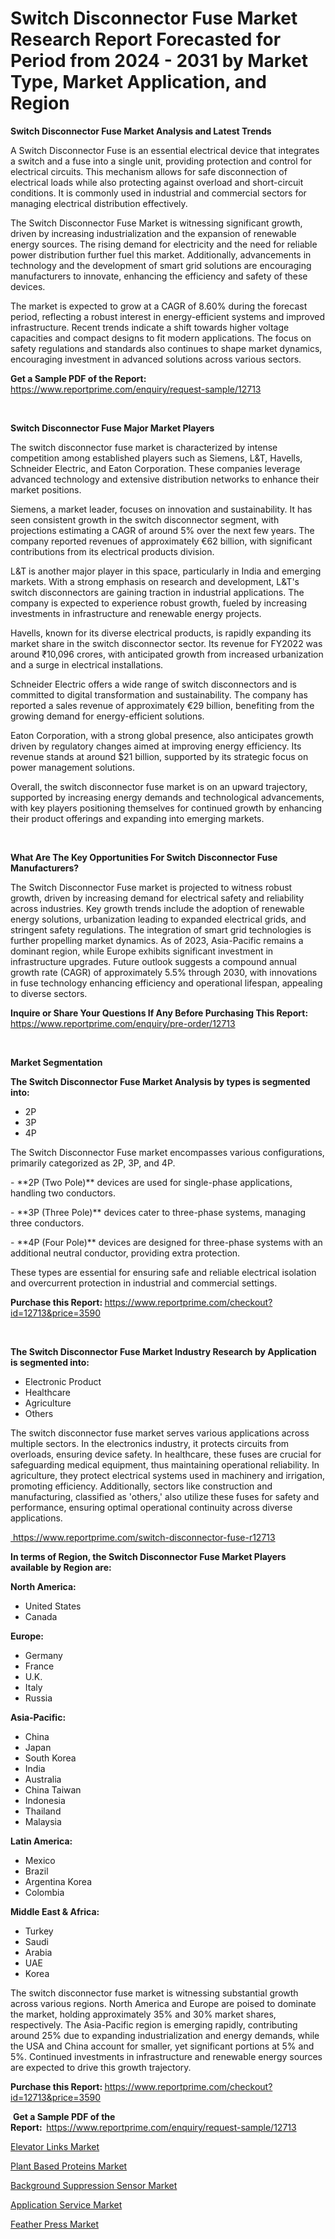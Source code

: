 <p><h1>Switch Disconnector Fuse Market Research Report Forecasted for Period from 2024 -  2031 by Market Type, Market Application, and Region</h1></p><p><strong>Switch Disconnector Fuse Market Analysis and Latest Trends</strong></p>
<p><p>A Switch Disconnector Fuse is an essential electrical device that integrates a switch and a fuse into a single unit, providing protection and control for electrical circuits. This mechanism allows for safe disconnection of electrical loads while also protecting against overload and short-circuit conditions. It is commonly used in industrial and commercial sectors for managing electrical distribution effectively.</p><p>The Switch Disconnector Fuse Market is witnessing significant growth, driven by increasing industrialization and the expansion of renewable energy sources. The rising demand for electricity and the need for reliable power distribution further fuel this market. Additionally, advancements in technology and the development of smart grid solutions are encouraging manufacturers to innovate, enhancing the efficiency and safety of these devices.</p><p>The market is expected to grow at a CAGR of 8.60% during the forecast period, reflecting a robust interest in energy-efficient systems and improved infrastructure. Recent trends indicate a shift towards higher voltage capacities and compact designs to fit modern applications. The focus on safety regulations and standards also continues to shape market dynamics, encouraging investment in advanced solutions across various sectors.</p></p>
<p><strong>Get a Sample PDF of the Report:&nbsp;</strong> <a href="https://www.reportprime.com/enquiry/request-sample/12713">https://www.reportprime.com/enquiry/request-sample/12713</a></p>
<p>&nbsp;</p>
<p><strong>Switch Disconnector Fuse Major Market Players</strong></p>
<p><p>The switch disconnector fuse market is characterized by intense competition among established players such as Siemens, L&T, Havells, Schneider Electric, and Eaton Corporation. These companies leverage advanced technology and extensive distribution networks to enhance their market positions.</p><p>Siemens, a market leader, focuses on innovation and sustainability. It has seen consistent growth in the switch disconnector segment, with projections estimating a CAGR of around 5% over the next few years. The company reported revenues of approximately €62 billion, with significant contributions from its electrical products division.</p><p>L&T is another major player in this space, particularly in India and emerging markets. With a strong emphasis on research and development, L&T's switch disconnectors are gaining traction in industrial applications. The company is expected to experience robust growth, fueled by increasing investments in infrastructure and renewable energy projects.</p><p>Havells, known for its diverse electrical products, is rapidly expanding its market share in the switch disconnector sector. Its revenue for FY2022 was around ₹10,096 crores, with anticipated growth from increased urbanization and a surge in electrical installations.</p><p>Schneider Electric offers a wide range of switch disconnectors and is committed to digital transformation and sustainability. The company has reported a sales revenue of approximately €29 billion, benefiting from the growing demand for energy-efficient solutions.</p><p>Eaton Corporation, with a strong global presence, also anticipates growth driven by regulatory changes aimed at improving energy efficiency. Its revenue stands at around $21 billion, supported by its strategic focus on power management solutions.</p><p>Overall, the switch disconnector fuse market is on an upward trajectory, supported by increasing energy demands and technological advancements, with key players positioning themselves for continued growth by enhancing their product offerings and expanding into emerging markets.</p></p>
<p>&nbsp;</p>
<p><strong>What Are The Key Opportunities For Switch Disconnector Fuse Manufacturers?</strong></p>
<p><p>The Switch Disconnector Fuse market is projected to witness robust growth, driven by increasing demand for electrical safety and reliability across industries. Key growth trends include the adoption of renewable energy solutions, urbanization leading to expanded electrical grids, and stringent safety regulations. The integration of smart grid technologies is further propelling market dynamics. As of 2023, Asia-Pacific remains a dominant region, while Europe exhibits significant investment in infrastructure upgrades. Future outlook suggests a compound annual growth rate (CAGR) of approximately 5.5% through 2030, with innovations in fuse technology enhancing efficiency and operational lifespan, appealing to diverse sectors.</p></p>
<p><strong>Inquire or Share Your Questions If Any Before Purchasing This Report:</strong> <a href="https://www.reportprime.com/enquiry/pre-order/12713">https://www.reportprime.com/enquiry/pre-order/12713</a></p>
<p>&nbsp;</p>
<p><strong>Market Segmentation</strong></p>
<p><strong>The Switch Disconnector Fuse Market Analysis by types is segmented into:</strong></p>
<p><ul><li>2P</li><li>3P</li><li>4P</li></ul></p>
<p><p>The Switch Disconnector Fuse market encompasses various configurations, primarily categorized as 2P, 3P, and 4P. </p><p>- **2P (Two Pole)** devices are used for single-phase applications, handling two conductors.</p><p>- **3P (Three Pole)** devices cater to three-phase systems, managing three conductors.</p><p>- **4P (Four Pole)** devices are designed for three-phase systems with an additional neutral conductor, providing extra protection. </p><p>These types are essential for ensuring safe and reliable electrical isolation and overcurrent protection in industrial and commercial settings.</p></p>
<p><strong>Purchase this Report:&nbsp;</strong><a href="https://www.reportprime.com/checkout?id=12713&price=3590">https://www.reportprime.com/checkout?id=12713&price=3590</a></p>
<p>&nbsp;</p>
<p><strong>The Switch Disconnector Fuse Market Industry Research by Application is segmented into:</strong></p>
<p><ul><li>Electronic Product</li><li>Healthcare</li><li>Agriculture</li><li>Others</li></ul></p>
<p><p>The switch disconnector fuse market serves various applications across multiple sectors. In the electronics industry, it protects circuits from overloads, ensuring device safety. In healthcare, these fuses are crucial for safeguarding medical equipment, thus maintaining operational reliability. In agriculture, they protect electrical systems used in machinery and irrigation, promoting efficiency. Additionally, sectors like construction and manufacturing, classified as 'others,' also utilize these fuses for safety and performance, ensuring optimal operational continuity across diverse applications.</p></p>
<p><a href="https://www.reportprime.com/switch-disconnector-fuse-r12713">&nbsp;https://www.reportprime.com/switch-disconnector-fuse-r12713</a></p>
<p><strong>In terms of Region, the Switch Disconnector Fuse Market Players available by Region are:</strong></p>
<p>
    <p> <strong> North America: </strong>
        <ul>
            <li>United States</li>
            <li>Canada</li>
        </ul>
        </p> 
    <p> <strong> Europe: </strong>
        <ul>
            <li>Germany</li>
            <li>France</li>
            <li>U.K.</li>
            <li>Italy</li>
            <li>Russia</li>
        </ul>
        </p> 
    <p> <strong> Asia-Pacific: </strong>
        <ul>
            <li>China</li>
            <li>Japan</li>
            <li>South Korea</li>
            <li>India</li>
            <li>Australia</li>
            <li>China Taiwan</li>
            <li>Indonesia</li>
            <li>Thailand</li>
            <li>Malaysia</li>
        </ul>
        </p> 
    <p> <strong> Latin America: </strong>
        <ul>
            <li>Mexico</li>
            <li>Brazil</li>
            <li>Argentina Korea</li>
            <li>Colombia</li>
        </ul>
        </p> 
    <p> <strong> Middle East & Africa: </strong>
        <ul>
            <li>Turkey</li>
            <li>Saudi</li>
            <li>Arabia</li>
            <li>UAE</li>
            <li>Korea</li>
        </ul>
    </p>
    </p>
<p><p>The switch disconnector fuse market is witnessing substantial growth across various regions. North America and Europe are poised to dominate the market, holding approximately 35% and 30% market shares, respectively. The Asia-Pacific region is emerging rapidly, contributing around 25% due to expanding industrialization and energy demands, while the USA and China account for smaller, yet significant portions at 5% and 5%. Continued investments in infrastructure and renewable energy sources are expected to drive this growth trajectory.</p></p>
<p><strong>Purchase this Report: </strong><a href="https://www.reportprime.com/checkout?id=12713&price=3590">https://www.reportprime.com/checkout?id=12713&price=3590</a></p>
<p>&nbsp;<strong>Get a Sample PDF of the Report:&nbsp;&nbsp;</strong><a href="https://www.reportprime.com/enquiry/request-sample/12713">https://www.reportprime.com/enquiry/request-sample/12713</a></p>
<p><strong></strong></p>
<p><p><a href="https://github.com/MarioBuchanan67/Market-Research-Report-List-1/blob/main/elevator-links-market.md">Elevator Links Market</a></p><p><a href="https://medium.com/@liam.mcgrath5645/plant-based-proteins-market-global-market-share-and-ranking-overall-sales-and-demand-forecast-208dde00c90f">Plant Based Proteins Market</a></p><p><a href="https://issuu.com/reportprime-2/docs/background-suppression-sensor-marke_1352fd40fb0add">Background Suppression Sensor Market</a></p><p><a href="https://www.linkedin.com/pulse/market-leaders-laggards-global-application-service-trends-forecast-dxkgc?trackingId=hjApHGEpS5maW4I5Qo5DEg%3D%3D">Application Service Market</a></p><p><a href="https://github.com/KamrulHadi87/Market-Research-Report-List-1/blob/main/feather-press-market.md">Feather Press Market</a></p></p>